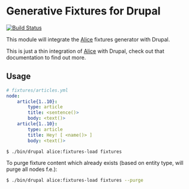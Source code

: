 Generative Fixtures for Drupal
==============================

[![Build Status](https://travis-ci.org/dantleech/drupal-alice-fixtures.svg?branch=master)](https://travis-ci.org/dantleech/drupal-alice-fixtures)

This module will integrate the [Alice](https://github.com/nelmio/alice)
fixtures generator with Drupal.

This is just a thin integration of [Alice](https://github.com/nelmio/alice)
with Drupal, check out that documentation to find out more.

Usage
-----

```yaml
# fixtures/articles.yml
node:
    article{1..10}:
        type: article
        title: <sentence()>
        body: <text()>
    article{1..10}:
        type: article
        title: Hey! [ <name()> ]
        body: <text()>
```

```bash
$ ./bin/drupal alice:fixtures-load fixtures
```

To purge fixture content which already exists (based on entity type, will
purge all nodes f.e.):

```bash
$ ./bin/drupal alice:fixtures-load fixtures --purge
```
